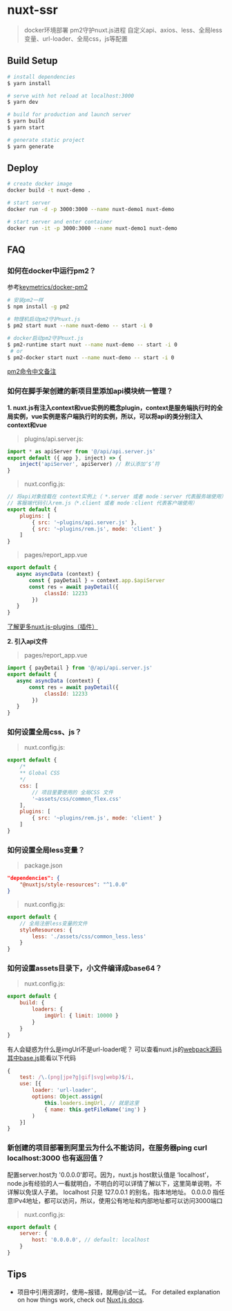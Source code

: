 # nuxt-ssr

> docker环境部署
> pm2守护nuxt.js进程
> 自定义api、axios、less、全局less变量、url-loader、全局css，js等配置

## Build Setup

```bash
# install dependencies
$ yarn install

# serve with hot reload at localhost:3000
$ yarn dev

# build for production and launch server
$ yarn build
$ yarn start

# generate static project
$ yarn generate
```
## Deploy
```bash
# create docker image
docker build -t nuxt-demo .

# start server
docker run -d -p 3000:3000 --name nuxt-demo1 nuxt-demo

# start server and enter container
docker run -it -p 3000:3000 --name nuxt-demo1 nuxt-demo
```
## FAQ
### 如何在docker中运行pm2？
参考[keymetrics/docker-pm2](https://github.com/keymetrics/docker-pm2)
~~~bash
# 安装pm2一样
$ npm install -g pm2

# 物理机启动pm2守护nuxt.js
$ pm2 start nuxt --name nuxt-demo -- start -i 0

# docker启动pm2守护nuxt.js
$ pm2-runtime start nuxt --name nuxt-demo -- start -i 0
 # or
$ pm2-docker start nuxt --name nuxt-demo -- start -i 0
~~~
[pm2命令中文备注](https://github.com/lirong098/record/blob/master/PM2.md)

### 如何在脚手架创建的新项目里添加api模块统一管理？
**1. nuxt.js有注入context和vue实例的概念plugin，context是服务端执行时的全局实例，vue实例是客户端执行时的实例，所以，可以将api的类分别注入context和vue**
> plugins/api.server.js:
~~~javascript
import * as apiServer from '@/api/api.server.js'
export default ({ app }, inject) => {
    inject('apiServer', apiServer) // 默认添加‘$’符
}
~~~
> nuxt.config.js:
~~~javascript
// 将api对象挂载在 context实例上（ *.server 或者 mode：server 代表服务端使用）
// 客服端代码引入rem.js（*.client 或者 mode：client 代表客户端使用）
export default {
    plugins: [
        { src: '~plugins/api.server.js' },
        { src: '~plugins/rem.js', mode: 'client' }
    ]
}
~~~
> pages/report_app.vue
~~~javascript
export default {
   async asyncData (context) {
       const { payDetail } = context.app.$apiServer
       const res = await payDetail({
            classId: 12233
        })
   }
}
~~~
[了解更多nuxt.js-plugins（插件）](https://www.nuxtjs.cn/guide/plugins)

**2. 引入api文件**
> pages/report_app.vue
~~~javascript
import { payDetail } from '@/api/api.server.js'
export default {
   async asyncData (context) {
       const res = await payDetail({
            classId: 12233
        })
   }
}
~~~
### 如何设置全局css、js？
> nuxt.config.js:
~~~javascript
export default {
    /*
    ** Global CSS
    */
    css: [
        // 项目里要使用的 全局CSS 文件
        '~assets/css/common_flex.css'
    ],
    plugins: [
        { src: '~plugins/rem.js', mode: 'client' }
    ]
}
~~~
### 如何设置全局less变量？
> package.json
~~~json
"dependencies": {
    "@nuxtjs/style-resources": "^1.0.0"
}
~~~
> nuxt.config.js:
~~~javascript
export default {
    // 全局注册less变量的文件
    styleResources: {
        less: './assets/css/common_less.less'
    }
}
~~~
### 如何设置assets目录下，小文件编译成base64？
> nuxt.config.js:
~~~javascript
export default {
    build: {
        loaders: {
            imgUrl: { limit: 10000 }
        }
    }
}
~~~
有人会疑惑为什么是imgUrl不是url-loader呢？
可以查看nuxt.js的[webpack源码其中base.js](https://github.com/nuxt/nuxt.js/tree/dev/packages/webpack/src/config)能看以下代码
~~~javascript
{
    test: /\.(png|jpe?g|gif|svg|webp)$/i,
    use: [{
        loader: 'url-loader',
        options: Object.assign(
            this.loaders.imgUrl, // 就是这里
            { name: this.getFileName('img') }
        )
    }]
}
~~~
### 新创建的项目部署到阿里云为什么不能访问，在服务器ping curl localhost:3000 也有返回值？
配置server.host为 '0.0.0.0'即可。因为，nuxt.js host默认值是 ‘localhost’，node.js有经验的人一看就明白，不明白的可以详情了解以下，这里简单说明，不详解以免误人子弟。
localhost 只是 127.0.0.1 的别名，指本地地址。
0.0.0.0 指任意IPv4地址，都可以访问，所以，使用公有地址和内部地址都可以访问3000端口
> nuxt.config.js:
~~~javascript
export default {
    server: {
        host: '0.0.0.0', // default: localhost
    }
}
~~~
## Tips
* 项目中引用资源时，使用~报错，就用@/试一试。
For detailed explanation on how things work, check out [Nuxt.js docs](https://nuxtjs.org).
